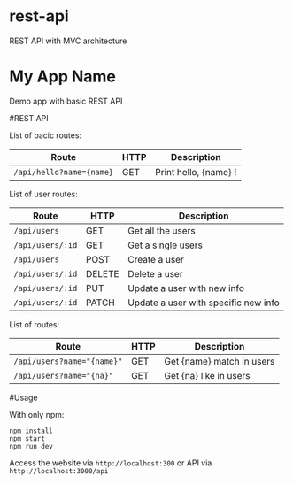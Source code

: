 # rest-api
REST API with MVC architecture

# My App Name
Demo app with basic REST API

#REST API

List of bacic routes:

**Route** | **HTTP** | **Description**
--------- | -------- | ---------------
`/api/hello?name={name}` | GET | Print hello, {name} !

List of user routes:

**Route** | **HTTP** | **Description**
--------- | -------- | ---------------
`/api/users` | GET | Get all the users
`/api/users/:id` | GET | Get a single users
`/api/users` | POST | Create a user
`/api/users/:id` | DELETE | Delete a user
`/api/users/:id` | PUT | Update a user with new info
`/api/users/:id` | PATCH | Update a user with specific new info

List of routes:

**Route** | **HTTP** | **Description**
--------- | -------- | ---------------
`/api/users?name="{name}"` | GET | Get {name} match in users
`/api/users?name="{na}"` | GET | Get {na} like in users

#Usage

With only npm:

```
npm install
npm start
npm run dev
```

Access the website via `http://localhost:300` or API via `http://localhost:3000/api`